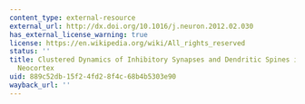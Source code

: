 ```yaml
---
content_type: external-resource
external_url: http://dx.doi.org/10.1016/j.neuron.2012.02.030
has_external_license_warning: true
license: https://en.wikipedia.org/wiki/All_rights_reserved
status: ''
title: Clustered Dynamics of Inhibitory Synapses and Dendritic Spines in the Adult
  Neocortex
uid: 889c52db-15f2-4fd2-8f4c-68b4b5303e90
wayback_url: ''
---
```

